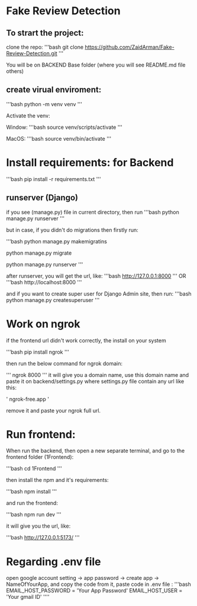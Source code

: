 # Fake Review Detection


## To strart the project: 

clone the repo:
'''bash
git clone https://github.com/ZaidArman/Fake-Review-Detection.git
'''

You will be on BACKEND Base folder (where you will see README.md file others)


## create virual enviroment:

'''bash
python -m venv venv
'''

Activate the venv:

Window:
'''bash
source venv/scripts/activate
'''

MacOS:
'''bash
source venv/bin/activate
'''


# Install requirements: for Backend

'''bash
pip install -r requirements.txt
'''

## runserver (Django)

if you see (manage.py) file in current directory, then run
'''bash
python manage.py runserver
'''

but in case, if you didn't do migrations then firstly run:

'''bash
python manage.py makemigratins

python manage.py migrate

python manage.py runserver
'''

after runserver, you will get the url, like:
'''bash
http://127.0.0.1:8000
'''
OR
'''bash
http://localhost:8000
'''

and if you want to create super user for Django Admin site, then run:
'''bash
python manage.py createsuperuser
'''

# Work on ngrok
if the frontend url didn't work correctly, the install on your system 

'''bash
pip install ngrok
'''

then run the below command for ngrok domain:


'''
ngrok 8000
'''
it will give you a domain name, use this domain name and paste it on backend/settings.py 
where settings.py file contain any url like this:

' ngrok-free.app '

remove it and paste your ngrok full url.



# Run frontend:

When run the backend, then open a new separate terminal, and go to the frontend folder (1Frontend):

'''bash
cd 1Frontend 
'''

then install the npm and it's requirements:

'''bash
npm install
'''

and run the frontend:

'''bash
npm run dev
'''

it will give you the url, like:

'''bash
http://127.0.0.1:5173/
'''



# Regarding .env file

open google account setting -> app password -> create app -> NameOfYourApp, and copy the code from it, paste code in .env file :
'''bash
EMAIL_HOST_PASSWORD = 'Your App Password'
EMAIL_HOST_USER = 'Your gmail ID'
''''
